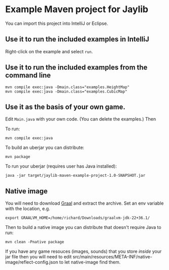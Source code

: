 # Example Maven project for Jaylib

You can import this project into IntelliJ or Eclipse.

## Use it to run the included examples in IntelliJ

Right-click on the example and select `run`.

## Use it to run the included examples from the command line

    mvn compile exec:java -Dmain.class="examples.HeightMap"
    mvn compile exec:java -Dmain.class="examples.CubicMap"

## Use it as the basis of your own game.

Edit `Main.java` with your own code.  (You can delete the examples.)  Then

To run:

    mvn compile exec:java

To build an uberjar you can distribute:

    mvn package

To run your uberjar (requires user has Java installed):

    java -jar target/jaylib-maven-example-project-1.0-SNAPSHOT.jar

## Native image

You will need to download [Graal](https://www.graalvm.org/downloads/) and extract the archive.  Set an env variable
with the location, e.g.

    export GRAALVM_HOME=/home/richard/Downloads/graalvm-jdk-22+36.1/

Then to build a native image you can distribute that doesn't require Java to run:

    mvn clean -Pnative package

If you have any game resouces (images, sounds) that you store *inside* your jar file then
you will need to edit src/main/resources/META-INF/native-image/reflect-config.json
to let native-image find them.





